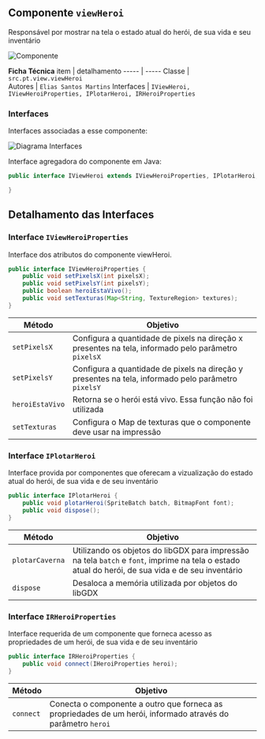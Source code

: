 ## Componente `viewHeroi`

Responsável por mostrar na tela o estado atual do herói, de sua vida e seu inventário

![Componente](diagramas/componentes/comando.png)

**Ficha Técnica**
item | detalhamento
----- | -----
Classe | `src.pt.view.viewHeroi` <br> 
Autores | `Elias Santos Martins`
Interfaces | `IViewHeroi, IViewHeroiProperties, IPlotarHeroi, IRHeroiProperties`

### Interfaces

Interfaces associadas a esse componente:

![Diagrama Interfaces](diagrama-interfaces.png)

Interface agregadora do componente em Java:

~~~java
public interface IViewHeroi extends IViewHeroiProperties, IPlotarHeroi, IRHeroiProperties {

}
~~~

## Detalhamento das Interfaces

### Interface `IViewHeroiProperties`

Interface dos atributos do componente viewHeroi.

~~~java
public interface IViewHeroiProperties {
	public void setPixelsX(int pixelsX);
	public void setPixelsY(int pixelsY);
	public boolean heroiEstaVivo();
	public void setTexturas(Map<String, TextureRegion> textures);
}

~~~

Método | Objetivo
-------| --------
`setPixelsX`| Configura a quantidade de pixels na direção x presentes na tela, informado pelo parâmetro `pixelsX`
`setPixelsY`| Configura a quantidade de pixels na direção y presentes na tela, informado pelo parâmetro `pixelsY`
`heroiEstaVivo`| Retorna se o herói está vivo. Essa função não foi utilizada
`setTexturas`| Configura o Map de texturas que o componente deve usar na impressão


### Interface `IPlotarHeroi`

Interface provida por componentes que oferecam a vizualização do estado atual do herói, de sua vida e de seu inventário

~~~java
public interface IPlotarHeroi {
	public void plotarHeroi(SpriteBatch batch, BitmapFont font);
	public void dispose();
}
~~~

Método | Objetivo
-------| --------
`plotarCaverna`| Utilizando os objetos do libGDX para impressão na tela `batch` e `font`, imprime na tela o estado atual do herói, de sua vida e de seu inventário
`dispose`| Desaloca a memória utilizada por objetos do libGDX


### Interface `IRHeroiProperties`

Interface requerida de um componente que forneca acesso as propriedades de um herói, de sua vida e de seu inventário

~~~java
public interface IRHeroiProperties {
	public void connect(IHeroiProperties heroi);
}
~~~

Método | Objetivo
-------| --------
`connect`| Conecta o componente a outro que forneca as propriedades de um herói, informado através do parâmetro `heroi`
